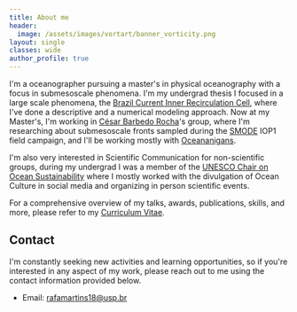 ```yaml
---
title: About me
header:
  image: /assets/images/vortart/banner_vorticity.png
layout: single
classes: wide
author_profile: true
---
```


I'm a oceanographer pursuing a master's in physical oceanography with a focus in submesoscale phenomena. I'm my undergrad thesis I focused in a large scale phenomena, the [Brazil Current Inner Recirculation Cell](link), where I've done a descriptive and a numerical modeling approach. Now at my Master's, I'm working in [César Barbedo Rocha](https://cesar-rocha.github.io/)'s group, where I'm researching about submesoscale fronts sampled during the [SMODE](https://podaac.jpl.nasa.gov/S-MODE) IOP1 field campaign, and I'll be working mostly with [Oceananigans](https://clima.github.io/OceananigansDocumentation/stable/).

I'm also very interested in Scientific Communication for non-scientific groups, during my undergrad I was a member of the [UNESCO Chair on Ocean Sustainability](https://www.instagram.com/catedraoceano/) where I mostly worked with the divulgation of Ocean Culture in social media and organizing in person scientific events.

For a comprehensive overview of my talks, awards, publications, skills, and more, please refer to my [Curriculum Vitae](https://raw.githubusercontent.com/rafacmartins/rafacmartins.github.io/master/assets/pdf/cv_rafael_maio_2024.pdf).



## Contact

I'm constantly seeking new activities and learning opportunities, so if you're interested in any aspect of my work, please reach out to me using the contact information provided below.

- Email: rafamartins18@usp.br
